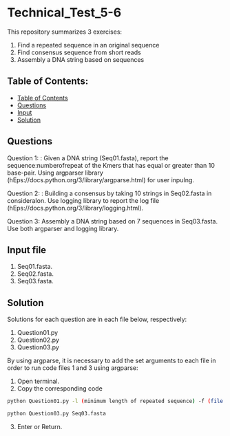 # Technical_Test_5-6
This repository summarizes 3 exercises:
1. Find a repeated sequence in an original sequence
2. Find consensus sequence from short reads
3. Assembly a DNA string based on sequences

## Table of Contents:
 - [Table of Contents](#table-of-contents)
 - [Questions](#questions)
 - [Input](#input-file)
 - [Solution](#solution)

## Questions

Question 1: : Given a DNA string (Seq01.fasta), report the sequence:numberofrepeat of the Kmers that has equal or greater than 10 base-pair. Using argparser library  (hEps://docs.python.org/3/library/argparse.html) for user inpuIng.

Question 2: : Building a consensus by taking 10 strings in Seq02.fasta in consideraIon. Use logging library to report the log file (hEps://docs.python.org/3/library/logging.html).

Question 3:  Assembly a DNA string based on 7 sequences in Seq03.fasta. Use both argparser and logging library.

## Input file

1. Seq01.fasta.
2. Seq02.fasta.
3. Seq03.fasta.

## Solution

Solutions for each question are in each file below, respectively:
1. Question01.py
2. Question02.py
3. Question03.py

By using argparse, it is necessary to add the set arguments to each file in order to run code files 1 and 3 using argparse:

1. Open terminal.
2. Copy the corresponding code

```bash
python Question01.py -l (minimum length of repeated sequence) -f (file name)
```

```bash
python Question03.py Seq03.fasta
```

3. Enter or Return.
